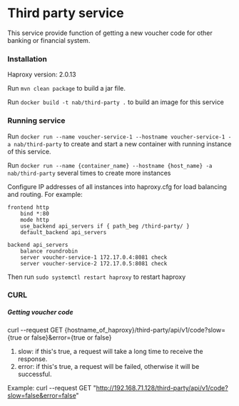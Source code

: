 # Third party service

This service provide function of getting a new voucher code for other banking or financial system.
### Installation

Haproxy version: 2.0.13

Run ```mvn clean package``` to build a jar file.

Run ```docker build -t nab/third-party .``` to build an image for this service

### Running service

Run ```docker run --name voucher-service-1 --hostname voucher-service-1 -a nab/third-party``` to create and start a new container with running instance of this service.

Run ```docker run --name {container_name} --hostname {host_name} -a nab/third-party``` several times to create more instances

Configure IP addresses of all instances into haproxy.cfg for load balancing and routing.
For example:

```
frontend http
  	bind *:80
  	mode http
  	use_backend api_servers if { path_beg /third-party/ }
  	default_backend api_servers

backend api_servers
   	balance roundrobin
   	server voucher-service-1 172.17.0.4:8081 check
   	server voucher-service-2 172.17.0.5:8081 check
```

Then run ``` sudo systemctl restart haproxy ``` to restart haproxy

### CURL
##### Getting voucher code
curl --request GET {hostname_of_haproxy}/third-party/api/v1/code?slow={true or false}&error={true or false}

1. slow: if this's true, a request will take a long time to receive the response.
2. error: if this's true, a request will be failed, otherwise it will be successful.

Example: curl --request GET "http://192.168.71.128/third-party/api/v1/code?slow=false&error=false"

